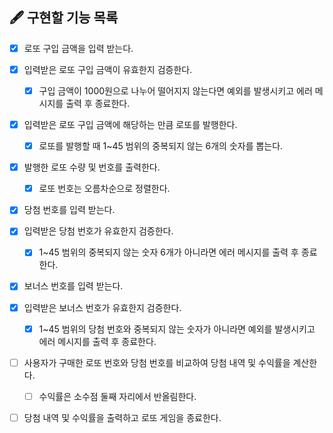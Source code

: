 ## 🖋 구현할 기능 목록
- [X] 로또 구입 금액을 입력 받는다.

- [X] 입력받은 로또 구입 금액이 유효한지 검증한다.
    - [X] 구입 금액이 1000원으로 나누어 떨어지지 않는다면 예외를 발생시키고 에러 메시지를 출력 후 종료한다.   

- [X] 입력받은 로또 구입 금액에 해당하는 만큼 로또를 발행한다.
    - [X] 로또를 발행할 때 1~45 범위의 중복되지 않는 6개의 숫자를 뽑는다.

- [X] 발행한 로또 수량 및 번호를 출력한다.
    - [X] 로또 번호는 오름차순으로 정렬한다.

- [X] 당첨 번호를 입력 받는다.

- [X] 입력받은 당첨 번호가 유효한지 검증한다.
    - [X] 1~45 범위의 중복되지 않는 숫자 6개가 아니라면 에러 메시지를 출력 후 종료한다.

- [X] 보너스 번호를 입력 받는다.

- [X] 입력받은 보너스 번호가 유효한지 검증한다.
    - [X] 1~45 범위의 당첨 번호와 중복되지 않는 숫자가 아니라면 예외를 발생시키고 에러 메시지를 출력 후 종료한다.

- [ ] 사용자가 구매한 로또 번호와 당첨 번호를 비교하여 당첨 내역 및 수익률을 계산한다.
    - [ ] 수익률은 소수점 둘째 자리에서 반올림한다.

- [ ] 당첨 내역 및 수익률을 출력하고 로또 게임을 종료한다. 
